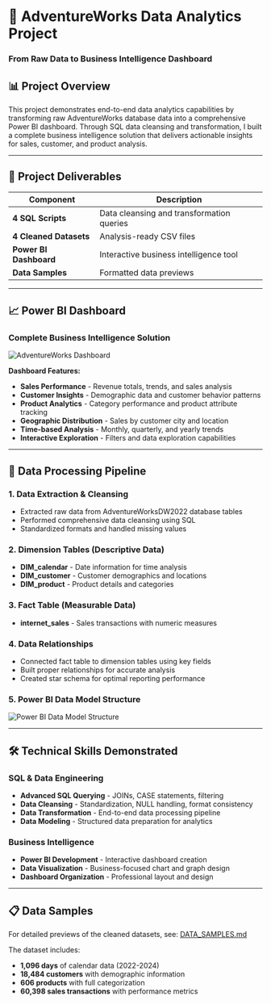 # 🚀 AdventureWorks Data Analytics Project
### From Raw Data to Business Intelligence Dashboard

## 📊 Project Overview
This project demonstrates end-to-end data analytics capabilities by transforming raw AdventureWorks database data into a comprehensive Power BI dashboard. Through SQL data cleansing and transformation, I built a complete business intelligence solution that delivers actionable insights for sales, customer, and product analysis.

---

## 🎯 Project Deliverables

| Component | Description |
|-----------|-------------|
| **4 SQL Scripts** | Data cleansing and transformation queries |
| **4 Cleaned Datasets** | Analysis-ready CSV files |
| **Power BI Dashboard** | Interactive business intelligence tool |
| **Data Samples** | Formatted data previews |

---

## 📈 Power BI Dashboard

### Complete Business Intelligence Solution
![AdventureWorks Dashboard](https://github.com/Rida-khsiouine/AdventureWorks-Data-Cleaning-Power-BI-Dashboard-Project/blob/2fd6fe847f8442be00214fa5cb9f1c65ae077b44/%F0%9F%93%B8%20Dashboard_Screenshot/powerbi_dashboard.png)

**Dashboard Features:**
- **Sales Performance** - Revenue totals, trends, and sales analysis
- **Customer Insights** - Demographic data and customer behavior patterns
- **Product Analytics** - Category performance and product attribute tracking
- **Geographic Distribution** - Sales by customer city and location
- **Time-based Analysis** - Monthly, quarterly, and yearly trends
- **Interactive Exploration** - Filters and data exploration capabilities

---

## 🔧 Data Processing Pipeline

### 1. **Data Extraction & Cleansing**
- Extracted raw data from AdventureWorksDW2022 database tables
- Performed comprehensive data cleansing using SQL
- Standardized formats and handled missing values

### 2. **Dimension Tables** (Descriptive Data)
- **DIM_calendar** - Date information for time analysis
- **DIM_customer** - Customer demographics and locations  
- **DIM_product** - Product details and categories

### 3. **Fact Table** (Measurable Data)
- **internet_sales** - Sales transactions with numeric measures

### 4. **Data Relationships**
- Connected fact table to dimension tables using key fields
- Built proper relationships for accurate analysis
- Created star schema for optimal reporting performance

### 5. **Power BI Data Model Structure**
![Power BI Data Model Structure](https://github.com/Rida-khsiouine/AdventureWorks-Data-Cleaning-Power-BI-Dashboard-Project/blob/a4dbe5a49f256f64344281782f661f6b50a45508/%F0%9F%93%B8%20Dashboard_Screenshot/Power_BI_Data_Model_Structure.png)

---

## 🛠 Technical Skills Demonstrated

### SQL & Data Engineering
- **Advanced SQL Querying** - JOINs, CASE statements, filtering
- **Data Cleansing** - Standardization, NULL handling, format consistency
- **Data Transformation** - End-to-end data processing pipeline
- **Data Modeling** - Structured data preparation for analytics

### Business Intelligence
- **Power BI Development** - Interactive dashboard creation
- **Data Visualization** - Business-focused chart and graph design
- **Dashboard Organization** - Professional layout and design

---

## 📋 Data Samples

For detailed previews of the cleaned datasets, see: [DATA_SAMPLES.md](DATA_SAMPLES.md)

The dataset includes:
- **1,096 days** of calendar data (2022-2024)
- **18,484 customers** with demographic information
- **606 products** with full categorization
- **60,398 sales transactions** with performance metrics

